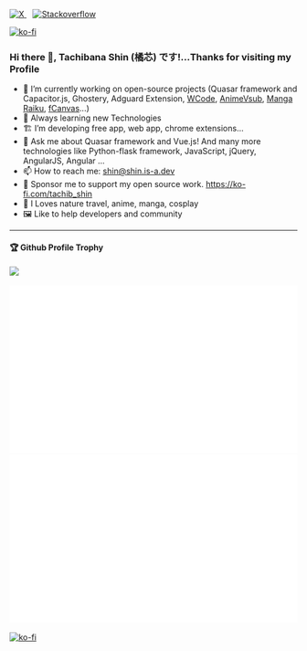<p>
  <a href="https://twitter.com/tachib_shin">
    <img src="https://img.shields.io/twitter/follow/tachib_shin?label=Follow%20Tachibana%20Shin&style=social" alt="X">
  </a>&ensp;
  <a href="https://stackoverflow.com/users/12342919/tachibana-shin?tab=profile">
    <img src="https://img.shields.io/stackexchange/stackoverflow/r/12342919?color=orange" alt="Stackoverflow">
  </a>
</p>

[![ko-fi](https://ko-fi.com/img/githubbutton_sm.svg)](https://ko-fi.com/P5P3MM3H6)


### Hi there 👋, Tachibana Shin (橘芯) です!...Thanks for visiting my Profile


- 🔭 I’m currently working on open-source projects (Quasar framework and Capacitor.js, Ghostery, Adguard Extension,  [WCode](https://github.com/wcode), [AnimeVsub](https://github.com/anime-vsub), [Manga Raiku](https://github.com/manga-raiku), [fCanvas](https://github.com/fcanvas)...)
- 🌱 Always learning new Technologies
- 🏗 I’m developing free app, web app, chrome extensions...
- 💬 Ask me about Quasar framework and Vue.js! And many more technologies like Python-flask framework, JavaScript, jQuery, AngularJS, Angular ...
- 📫 How to reach me: shin@shin.is-a.dev
- 💖 Sponsor me to support my open source work. https://ko-fi.com/tachib_shin
- 🌴 I Loves nature travel, anime, manga, cosplay
- 🖼️ Like to help developers and community
---

<div>
  <h4>🏆 Github Profile Trophy</h4>
  <img src="https://github-profile-trophy.vercel.app/?username=tachibana-shin&theme=dark&column=7"/>
</div>

![status](https://github.com/tachibana-shin/github-stats/blob/master/generated/overview.svg#gh-dark-mode-only)
![languages-all](https://github.com/tachibana-shin/github-stats/blob/master/generated/languages.svg#gh-dark-mode-only)
<!-- ![stats](https://github-readme-stats.vercel.app/api?username=tachibana-shin&show_icons=true&theme=highcontrast&hide_border=true) -->
<!-- ![languages](https://github-readme-stats.vercel.app/api/top-langs/?username=tachibana-shin&layout=compact&theme=highcontrast&hide_border=true) -->
<!-- ![top](https://github-profile-summary-cards.vercel.app/api/cards/profile-details?username=tachibana-shin&theme=radical) -->
<!-- ![rank](https://github-readme-streak-stats.herokuapp.com/?user=tachibana-shin&theme=yellowdark&hide_border=true)
![activity](https://activity-graph.herokuapp.com/graph?username=tachibana-shin&bg_color=000000&color=D9D9D9&line=FCFF00&point=FFFFFF&hide_border=true) -->
<!-- ![trophy](https://github-profile-trophy.vercel.app/?username=tachibana-shin&row=2&column=3&theme=dark_lover) -->

[![ko-fi](https://ko-fi.com/img/githubbutton_sm.svg)](https://ko-fi.com/P5P3MM3H6)
